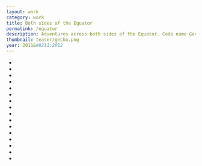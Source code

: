```yaml
---
layout: work
category: work
title: Both sides of the Equator
permalink: /equator
description: Adventures across both sides of the Equator. Code name Gecko.
thumbnail: teaser/gecko.png
year: 2011&#8211;2012
---
```

<ul id="imagelist">
	<li><img src="{{ site.imageurl }}/gecko/MG_3472.jpg" alt="" /></li>
	<li><img src="{{ site.imageurl }}/gecko/MG_4859.jpg" alt="" /></li>
	<li><img src="{{ site.imageurl }}/gecko/MG_4981.jpg" alt="" /></li>
<!--	<li><img src="{{ site.imageurl }}/gecko/MG_5956.jpg" alt="" /></li>-->
	<li><img src="{{ site.imageurl }}/gecko/MG_5069.jpg" alt="" /></li>
	<li><img src="{{ site.imageurl }}/gecko/MG_5227.jpg" alt="" /></li>
	<li><img src="{{ site.imageurl }}/gecko/MG_5241.jpg" alt="" /></li>
	<li><img src="{{ site.imageurl }}/gecko/MG_5532.jpg" alt="" /></li>
	<li><img src="{{ site.imageurl }}/gecko/MG_5588.jpg" alt="" /></li>
	<li><img src="{{ site.imageurl }}/gecko/IMG_4789.jpg" alt="" /></li>
	<li><img src="{{ site.imageurl }}/gecko/MG_6000.jpg" alt="" /></li>
	<li><img src="{{ site.imageurl }}/gecko/MG_6025.jpg" alt="" /></li>
	<li><img src="{{ site.imageurl }}/gecko/MG_6876.jpg" alt="" /></li>
	<li><img src="{{ site.imageurl }}/gecko/MG_7365.jpg" alt="" /></li>
	<li><img src="{{ site.imageurl }}/gecko/MG_7558.jpg" alt="" /></li>
<!--	<li><img src="{{ site.imageurl }}/gecko/MG_7643.jpg" alt="" /></li>-->
	<li><img src="{{ site.imageurl }}/gecko/MG_7915.jpg" alt="" /></li>
	<li><img src="{{ site.imageurl }}/gecko/MG_7441.jpg" alt="" /></li>
</ul>
